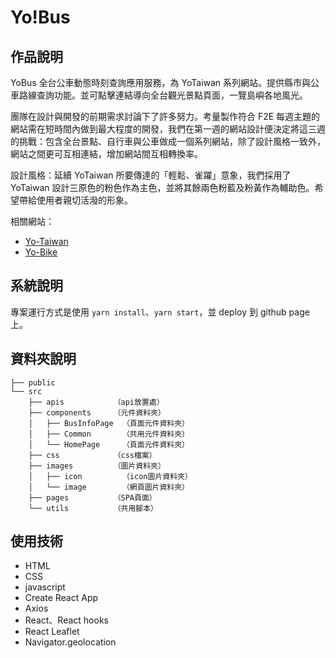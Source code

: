 # Yo!Bus

## 作品說明

YoBus 全台公車動態時刻查詢應用服務，為 YoTaiwan 系列網站。提供縣市與公車路線查詢功能。並可點擊連結導向全台觀光景點頁面，一覽島嶼各地風光。

團隊在設計與開發的前期需求討論下了許多努力。考量製作符合 F2E 每週主題的網站需在短時間內做到最大程度的開發，我們在第一週的網站設計便決定將這三週的挑戰：包含全台景點、自行車與公車做成一個系列網站，除了設計風格一致外，網站之間更可互相連結，增加網站間互相轉換率。

設計風格：延續 YoTaiwan 所要傳達的「輕鬆、雀躍」意象，我們採用了 YoTaiwan 設計三原色的粉色作為主色，並將其餘兩色粉藍及粉黃作為輔助色。希望帶給使用者親切活潑的形象。

相關網站：

- [Yo-Taiwan](https://mshmwr.github.io/yo-taiwan/)
- [Yo-Bike](https://mshmwr.github.io/yo-bike/)

## 系統說明

專案運行方式是使用 `yarn install`、`yarn start`，並 deploy 到 github page 上。

## 資料夾說明

```
├── public
└── src
    ├── apis           （api放置處）
    ├── components     （元件資料夾）
    │   ├── BusInfoPage  （頁面元件資料夾）
    │   ├── Common       （共用元件資料夾）
    │   └── HomePage     （頁面元件資料夾）
    ├── css            （css檔案）
    ├── images         （圖片資料夾）
    │   ├── icon         （icon圖片資料夾）
    │   └── image        （網頁圖片資料夾）
    ├── pages          （SPA頁面）
    └── utils          （共用腳本）
```

## 使用技術

- HTML
- CSS
- javascript
- Create React App
- Axios
- React、React hooks
- React Leaflet
- Navigator.geolocation
